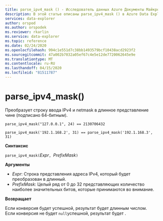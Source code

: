 ```yaml
---
title: parse_ipv4_mask () - Исследователь данных Azure Документы Майкрософт
description: В этой статье описаны parse_ipv4_mask () в Azure Data Explorer.
services: data-explorer
author: orspod
ms.author: orspodek
ms.reviewer: rkarlin
ms.service: data-explorer
ms.topic: reference
ms.date: 02/24/2020
ms.openlocfilehash: 994c1e551d7c38bb1493579bcf10438acd2923f2
ms.sourcegitcommit: 47a002b7032a05ef67c4e5e12de7720062645e9e
ms.translationtype: MT
ms.contentlocale: ru-RU
ms.lasthandoff: 04/15/2020
ms.locfileid: "81511787"
---
```

# <a name="parse_ipv4_mask"></a>parse_ipv4_mask()

Преобразует строку ввода IPv4 и netmask в длинное представление чине (подписано 64-битным).

```kusto
parse_ipv4_mask("127.0.0.1", 24) == 2130706432

parse_ipv4_mask('192.1.168.2', 31) == parse_ipv4_mask('192.1.168.3', 31) 
```

**Синтаксис**

`parse_ipv4_mask(`*Expr*`, `*PrefixMask*`)`

**Аргументы**

* *Expr*: Строка представления адреса IPv4, который будет преобразован в длинный. 
* *PrefixMask*: Целый ряд от 0 до 32 представляющих количество наиболее значительных битов, которые принимаются во внимание.

**Возвращает**

Если конверсия будет успешной, результат будет длинным числом.
Если конверсия не будет `null`успешной, результат будет .